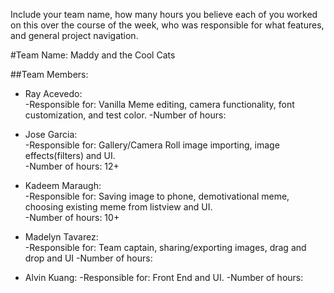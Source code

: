 Include your team name, how many hours you believe each of you worked on this over the course of the week, who was responsible for what features, and general project navigation.

#Team Name: Maddy and the Cool Cats

##Team Members:

* Ray Acevedo:  
  -Responsible for: Vanilla Meme editing, camera functionality, font customization, and test color.
  -Number of hours: 

* Jose Garcia:  
  -Responsible for: Gallery/Camera Roll image importing, image effects(filters) and UI.   
  -Number of hours: 12+

* Kadeem Maraugh:  
  -Responsible for: Saving image to phone, demotivational meme, choosing existing meme from listview and UI.  
  -Number of hours: 10+

* Madelyn Tavarez:    
  -Responsible for: Team captain, sharing/exporting images, drag and drop and UI
  -Number of hours: 

* Alvin Kuang:
  -Responsible for: Front End and UI.
  -Number of hours: 
